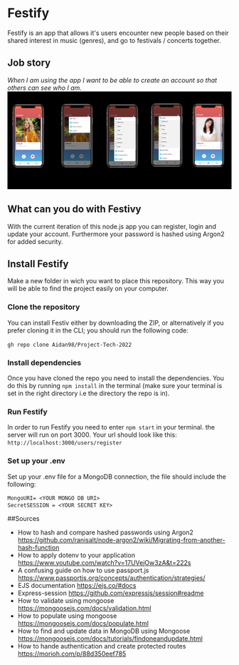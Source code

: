 # Festify
Festify is an app that allows it's users encounter new people based on their shared interest in music (genres), and go to festivals / concerts together.

## Job story
_When I am using the app I want to be able to create an account so that others can see who I am._
![Wireframes festiv](https://github.com/Aidan98/Project-Tech-2022/blob/main/public/images/interface.png?raw=true)

## What can you do with Festivy
With the current iteration of this node.js app you can register, login and update your account. Furthermore your password is hashed using Argon2 for added security.

## Install Festify
Make a new folder in wich you want to place this repository. This way you will be able to find the project easily on your computer.

### Clone the repository
You can install Festiv either by downloading the ZIP, or alternatively if you prefer cloning it in the CLI; you should run the following code:

`gh repo clone Aidan98/Project-Tech-2022`

### Install dependencies
Once you have cloned the repo you need to install the dependencies. You do this by running `npm install` in the terminal (make sure your terminal is set in the right directory i.e the directory the repo is in).

### Run Festify
In order to run Festify you need to enter `npm start` in your terminal. the server will run on port 3000. Your url should look like this: `http://localhost:3000/users/register` 

### Set up your .env
Set up your .env file for a MongoDB connection, the file should include the following:
```
MongoURI= <YOUR MONGO DB URI>
SecretSESSION = <YOUR SECRET KEY>
```

##Sources
* How to hash and compare hashed passwords using Argon2  https://github.com/ranisalt/node-argon2/wiki/Migrating-from-another-hash-function
* How to apply dotenv to your application https://www.youtube.com/watch?v=17UVejOw3zA&t=222s
* A confusing guide on how to use passport.js https://www.passportjs.org/concepts/authentication/strategies/
* EJS documentation https://ejs.co/#docs
* Express-session https://github.com/expressjs/session#readme
* How to validate using mongoose https://mongoosejs.com/docs/validation.html
* How to populate using mongoose https://mongoosejs.com/docs/populate.html
* How to find and update data in MongoDB using Mongoose https://mongoosejs.com/docs/tutorials/findoneandupdate.html
* How to hande authentication and create protected routes https://morioh.com/p/88d350eef785
